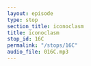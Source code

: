 ```yaml
---
layout: episode
type: stop
section_title: iconoclasm
title: iconoclasm
stop_id: 16C
permalink: "/stops/16C"
audio_file: 016C.mp3
---
```


